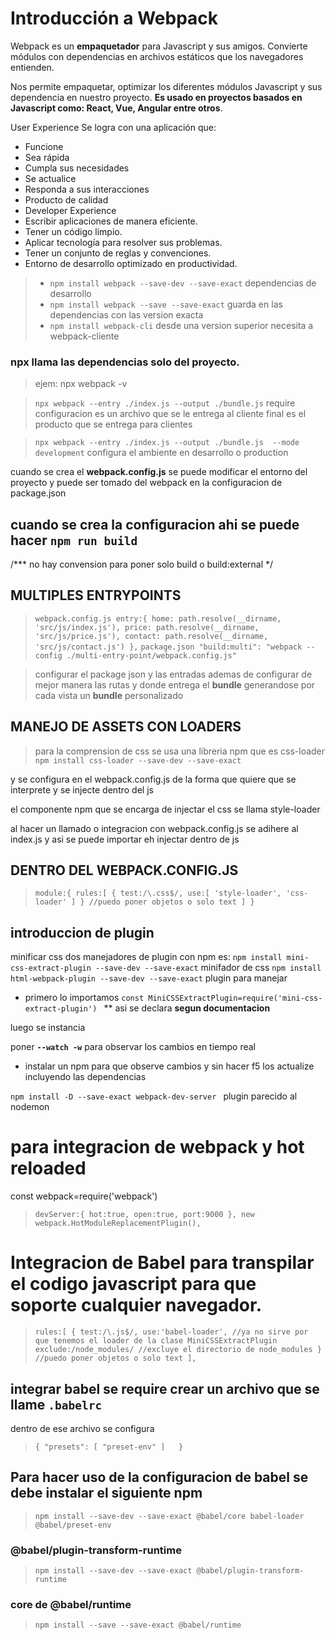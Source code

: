 # Introducción a Webpack

Webpack es un **empaquetador** para Javascript y sus amigos. Convierte módulos con dependencias en archivos estáticos que los navegadores entienden.

Nos permite empaquetar, optimizar los diferentes módulos Javascript y sus dependencia en nuestro proyecto. **Es usado en proyectos basados en Javascript como: React, Vue, Angular entre otros**.

User Experience
Se logra con una aplicación que:

* Funcione
* Sea rápida
* Cumpla sus necesidades
* Se actualice
* Responda a sus interacciones
* Producto de calidad
* Developer Experience
* Escribir aplicaciones de manera eficiente.
* Tener un código limpio.
* Aplicar tecnología para resolver sus problemas.
* Tener un conjunto de reglas y convenciones.
* Entorno de desarrollo optimizado en productividad.



> * `npm install webpack --save-dev --save-exact`  dependencias de desarrollo
> * `npm install webpack --save --save-exact` guarda en las dependencias con las version exacta
> * `npm install webpack-cli` desde una version superior necesita a webpack-cliente

### **npx** llama las dependencias solo del proyecto.
> ejem: npx webpack -v

> `npx webpack --entry ./index.js --output ./bundle.js`  require configuracion es un archivo que se le entrega al cliente final es el producto que se entrega para clientes

>`npx webpack --entry ./index.js --output ./bundle.js  --mode development` configura el ambiente en desarrollo o production


cuando se crea el **webpack.config.js**  se puede modificar el entorno del proyecto y puede ser tomado del webpack en la configuracion de package.json

## cuando se crea la configuracion ahi se puede hacer  `npm run build`


/*** no hay convension para poner solo build o build:external  */


## MULTIPLES ENTRYPOINTS
> `webpack.config.js
entry:{
       home: path.resolve(__dirname, 'src/js/index.js'),
       price: path.resolve(__dirname, 'src/js/price.js'),
       contact: path.resolve(__dirname, 'src/js/contact.js')
    },`
> `package.json
    "build:multi": "webpack --config ./multi-entry-point/webpack.config.js"`  

> configurar el package json y las entradas ademas de configurar de mejor manera las rutas y donde entrega el **bundle** generandose por cada vista un **bundle** personalizado

## MANEJO DE ASSETS CON LOADERS
> para la comprension de css se usa una libreria npm que es css-loader
`npm install css-loader --save-dev --save-exact`

y se configura en el webpack.config.js de la forma que quiere que se interprete y se injecte dentro del js

el componente npm que se encarga de injectar el css se llama style-loader

al hacer un llamado o integracion con webpack.config.js se adihere al index.js y asi se puede importar eh injectar dentro de js

## DENTRO DEL WEBPACK.CONFIG.JS
> `module:{
        rules:[
            {
                test:/\.css$/,
                use:[
                    'style-loader',
                    'css-loader'
                ]
            }
            //puedo poner objetos o solo text
        ]
    }`


## introduccion de plugin

minificar css 
dos manejadores de plugin con npm es: 
`npm install mini-css-extract-plugin --save-dev --save-exact` minifador de css
`npm install html-webpack-plugin --save-dev --save-exact`  plugin para manejar

* primero lo importamos ``const MiniCSSExtractPlugin=require('mini-css-extract-plugin') `` ** asi se declara **segun documentacion**

luego se instancia


poner **`--watch -w`**
para observar los cambios en tiempo real

* instalar un npm para que observe cambios y sin hacer f5 los actualize incluyendo las dependencias

`npm install -D --save-exact webpack-dev-server ` plugin parecido al nodemon

# para integracion de webpack y hot reloaded

const webpack=require('webpack')

 > `devServer:{
        hot:true,
        open:true,
        port:9000
    },
new webpack.HotModuleReplacementPlugin(),`

# Integracion de Babel para transpilar el codigo javascript para que soporte cualquier navegador.

> `rules:[
            {
                test:/\.js$/,
                use:'babel-loader', //ya no sirve por que tenemos el loader de la clase MiniCSSExtractPlugin
                exclude:/node_modules/ //excluye el directorio de node_modules
            }
            //puedo poner objetos o solo text
        ],`

## integrar babel se require crear un archivo que se llame **`.babelrc`**

dentro de ese archivo se configura

> `{
  "presets": [
      "preset-env"
  ]  
}`


## Para hacer uso de la configuracion de babel se debe instalar el siguiente **npm** 

> `npm install --save-dev --save-exact @babel/core babel-loader @babel/preset-env`

### @babel/plugin-transform-runtime
> `npm install --save-dev --save-exact @babel/plugin-transform-runtime`

### core de @babel/runtime

> `npm install --save --save-exact @babel/runtime`












